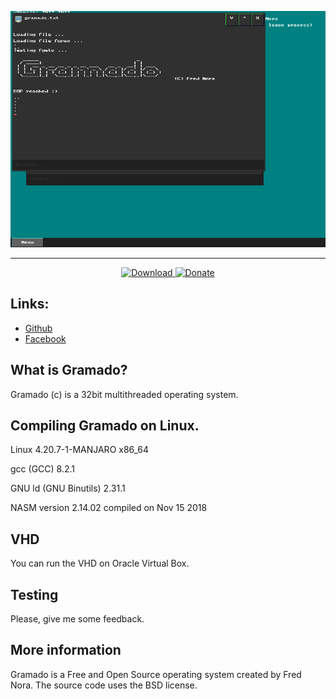 <p align=center>
  <a href="https://github.com/frednora/gramado">
    <img alt="Gramado" src="https://github.com/gramado/img/blob/master/gramado.png">
  </a>
</p>

---

<p align=center>
  <a href="https://github.com/frednora/gramado/archive/master.zip">
  <img alt="Download " src="https://img.shields.io/badge/Download-latest-green.svg">
  </a>
  <a href="https://gramado.github.io/projects">
    <img alt="Donate" src="https://img.shields.io/badge/%24-Donate-orange.svg">
  </a>
</p>

## Links:

- [Github](https://github.com/frednora/gramado)
- [Facebook](https://facebook.com/groups/gramadocommunity)

## What is Gramado?

Gramado (c) is a 32bit multithreaded operating system.


## Compiling Gramado on Linux.

Linux 4.20.7-1-MANJARO x86_64

gcc (GCC) 8.2.1

GNU ld (GNU Binutils) 2.31.1

NASM version 2.14.02 compiled on Nov 15 2018


## VHD

You can run the VHD on Oracle Virtual Box.


## Testing

Please, give me some feedback.

## More information

Gramado is a Free and Open Source operating system created by Fred Nora.
The source code uses the BSD license.

